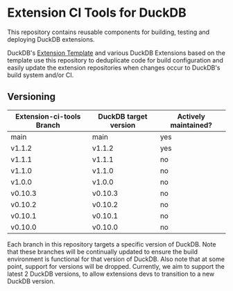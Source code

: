 # Extension CI Tools for DuckDB
This repository contains reusable components for building, testing and deploying DuckDB extensions.

DuckDB's [Extension Template](https://github.com/duckdb/extension-template/actions) and various DuckDB Extensions based on the template use this repository to deduplicate code for build configuration and easily update the extension repositories when changes occur to DuckDB's build system and/or CI.

## Versioning
| Extension-ci-tools Branch | DuckDB target version | Actively maintained? |
|---------------------------|-----------------------|----------------------|
| main                      | main                  | yes                  |
| v1.1.2                    | v1.1.2                | yes                  |
| v1.1.1                    | v1.1.1                | no                   |
| v1.1.0                    | v1.1.0                | no                   |
| v1.0.0                    | v1.0.0                | no                   |
| v0.10.3                   | v0.10.3               | no                   |
| v0.10.2                   | v0.10.2               | no                   |
| v0.10.1                   | v0.10.1               | no                   |
| v0.10.0                   | v0.10.0               | no                   |

Each branch in this repository targets a specific version of DuckDB. Note that these branches will be continually updated to ensure the build environment is functional for that version of DuckDB.
Also note that at some point, support for versions will be dropped. Currently, we aim to support the latest 2 DuckDB versions, to allow extensions devs to transition to a new DuckDB version.
